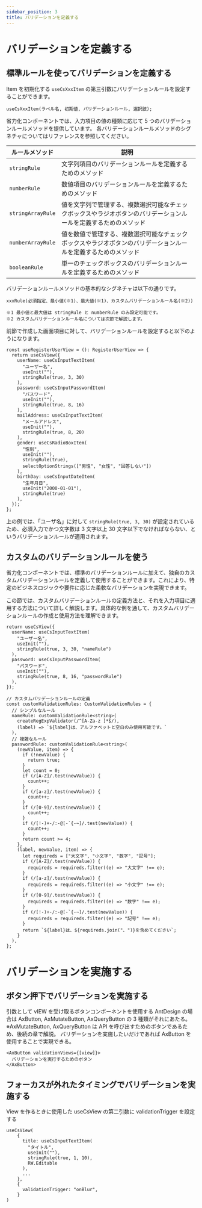 ```yaml
---
sidebar_position: 3
title: バリデーションを定義する
---
```


# バリデーションを定義する

## 標準ルールを使ってバリデーションを定義する

Item を初期化する `useCsXxxItem` の第三引数にバリデーションルールを設定することができます。

```tsx
useCsXxxItem(ラベル名, 初期値, バリデーションルール, 選択肢);
```

省力化コンポーネントでは、入力項目の値の種類に応じて 5 つのバリデーションルールメソッドを提供しています。
各バリデーションルールメソッドのシグネチャについてはリファレンスを参照してください。

| ルールメソッド    | 説明                                                                                                             |
| ----------------- | ---------------------------------------------------------------------------------------------------------------- |
| `stringRule`      | 文字列項目のバリデーションルールを定義するためのメソッド                                                         |
| `numberRule`      | 数値項目のバリデーションルールを定義するためのメソッド                                                           |
| `stringArrayRule` | 値を文字列で管理する、複数選択可能なチェックボックスやラジオボタンのバリデーションルールを定義するためのメソッド |
| `numberArrayRule` | 値を数値で管理する、複数選択可能なチェックボックスやラジオボタンのバリデーションルールを定義するためのメソッド   |
| `booleanRule`     | 単一のチェックボックスのバリデーションルールを定義するためのメソッド                                             |

バリデーションルールメソッドの基本的なシグネチャは以下の通りです。

```tsx
xxxRule(必須指定、最小値(※1)、最大値(※1)、カスタムバリデーションルール名(※2))

※1 最小値と最大値は stringRule と numberRule のみ設定可能です。
※2 カスタムバリデーションルール名については次節で解説します。
```

前節で作成した画面項目に対して、バリデーションルールを設定すると以下のようになります。

```tsx title="各項目にバリデーションルールを設定する"
ronst useRegisterUserView = (): RegisterUserView => {
  return useCsView({
    userName: useCsInputTextItem(
      "ユーザー名",
      useInit(""),
      stringRule(true, 3, 30)
    ),
    password: useCsInputPasswordItem(
      "パスワード",
      useInit(""),
      stringRule(true, 8, 16)
    ),
    mailAddress: useCsInputTextItem(
      "メールアドレス",
      useInit(""),
      stringRule(true, 8, 20)
    ),
    gender: useCsRadioBoxItem(
      "性別",
      useInit(""),
      stringRule(true),
      selectOptionStrings(["男性", "女性", "回答しない"])
    ),
    birthDay: useCsInputDateItem(
      "生年月日",
      useInit("2000-01-01"),
      stringRule(true)
    ),
  });
};
```

上の例では、「ユーザ名」に対して `stringRule(true, 3, 30)` が設定されているため、必須入力でかつ文字数は 3 文字以上 30 文字以下でなければならない、というバリデーションルールが適用されます。

## カスタムのバリデーションルールを使う

省力化コンポーネントでは、標準のバリデーションルールに加えて、独自のカスタムバリデーションルールを定義して使用することができます。これにより、特定のビジネスロジックや要件に応じた柔軟なバリデーションを実現できます。

この節では、カスタムバリデーションルールの定義方法と、それを入力項目に適用する方法について詳しく解説します。具体的な例を通して、カスタムバリデーションルールの作成と使用方法を理解できます。

```tsx
return useCsView({
  userName: useCsInputTextItem(
    "ユーザー名",
    useInit(""),
    stringRule(true, 3, 30, "nameRule")
  ),
  password: useCsInputPasswordItem(
    "パスワード",
    useInit(""),
    stringRule(true, 8, 16, "passwordRule")
  ),
});
```

```tsx
// カスタムバリデーションルールの定義
const customValidationRules: CustomValidationRules = {
  // シンプルなルール
  nameRule: customValidationRule<string>(
    createRegExpValidator(/^[A-Za-z ]*$/),
    (label) => `${label}は、アルファベットと空白のみ使用可能です。`
  ),
  // 複雑なルール
  passwordRule: customValidationRule<string>(
    (newValue, item) => {
      if (!newValue) {
        return true;
      }
      let count = 0;
      if (/[A-Z]/.test(newValue)) {
        count++;
      }
      if (/[a-z]/.test(newValue)) {
        count++;
      }
      if (/[0-9]/.test(newValue)) {
        count++;
      }
      if (/[!-)+-/:-@[-`{-~]/.test(newValue)) {
        count++;
      }
      return count >= 4;
    },
    (label, newValue, item) => {
      let requireds = ["大文字", "小文字", "数字", "記号"];
      if (/[A-Z]/.test(newValue)) {
        requireds = requireds.filter((e) => "大文字" !== e);
      }
      if (/[a-z]/.test(newValue)) {
        requireds = requireds.filter((e) => "小文字" !== e);
      }
      if (/[0-9]/.test(newValue)) {
        requireds = requireds.filter((e) => "数字" !== e);
      }
      if (/[!-)+-/:-@[-`{-~]/.test(newValue)) {
        requireds = requireds.filter((e) => "記号" !== e);
      }
      return `${label}は、${requireds.join("、")}を含めてください`;
    }
  ),
};
```

# バリデーションを実施する

## ボタン押下でバリデーションを実施する

引数として vIEW を受け取るボタンコンポーネントを使用する
AntDesign の場合は AxButton, AxMutateButton, AxQueryButton の 3 種類がそれにあたる。
※AxMutateButton, AxQueryButton は API を呼び出すためのボタンであるため、後続の章で解説。
バリデーションを実施したいだけであれば AxButton を使用することで実現できる。

```tsx
<AxButton validationViews={[view]}>
  バリデーションを実行するためのボタン
</AxButton>
```

## フォーカスが外れたタイミングでバリデーションを実施する

View を作るときに使用した useCsView の第二引数に validationTrigger を設定する

```tsx
useCsView(
    {
      title: useCsInputTextItem(
        "タイトル",
        useInit(""),
        stringRule(true, 1, 10),
        RW.Editable
      ),
      ...
    },
    {
      validationTrigger: "onBlur",
    }
)

```
